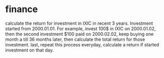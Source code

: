 # finance
calculate the return for investment in IXIC in recent 3 years. Investment started from 2000.01.01. For example,  invest 100$ in IXIC on 2000.01.02, then the second investment $100 paid on 2000.02.02, keep buying one month a  till 36 months later, then calculate the total return for those investment. last, repeat this process everyday, calculate a return if started investment on that day.  
